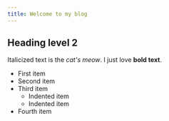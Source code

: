 ```yaml
---
title: Welcome to my blog
---
```


## Heading level 2
Italicized text is the *cat's meow*. I just love **bold text**. 
- First item
- Second item
- Third item
    - Indented item
    - Indented item
- Fourth item
 
